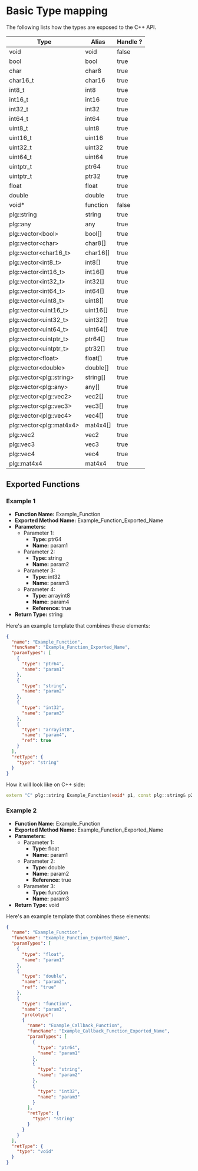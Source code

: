 # Basic Type mapping

The following lists how the types are exposed to the C++ API.

| Type                         | Alias    | Handle ? |
|------------------------------|----------|-------|
| void                         | void     | false |
| bool                         | bool     | true  |
| char                         | char8    | true  |
| char16_t                     | char16   | true  |
| int8_t                       | int8     | true  |
| int16_t                      | int16    | true  |
| int32_t                      | int32    | true  |
| int64_t                      | int64    | true  |
| uint8_t                      | uint8    | true  |
| uint16_t                     | uint16   | true  |
| uint32_t                     | uint32   | true  |
| uint64_t                     | uint64   | true  |
| uintptr_t                    | ptr64    | true  |
| uintptr_t                    | ptr32    | true  |
| float                        | float    | true  |
| double                       | double   | true  |
| void*                        | function | false |
| plg::string                  | string   | true  |
| plg::any                     | any      | true  |
| plg::vector\<bool\>          | bool[]   | true  |
| plg::vector\<char\>          | char8[]  | true  |
| plg::vector\<char16_t\>      | char16[] | true  |
| plg::vector\<int8_t\>        | int8[]   | true  |
| plg::vector\<int16_t\>       | int16[]  | true  |
| plg::vector\<int32_t\>       | int32[]  | true  |
| plg::vector\<int64_t\>       | int64[]  | true  |
| plg::vector\<uint8_t\>       | uint8[]  | true  |
| plg::vector\<uint16_t\>      | uint16[] | true  |
| plg::vector\<uint32_t\>      | uint32[] | true  |
| plg::vector\<uint64_t\>      | uint64[] | true  |
| plg::vector\<uintptr_t\>     | ptr64[]  | true  |
| plg::vector\<uintptr_t\>     | ptr32[]  | true  |
| plg::vector\<float\>         | float[]  | true  |
| plg::vector\<double\>        | double[] | true  |
| plg::vector\<plg::string\>   | string[] | true  |
| plg::vector\<plg::any\>      | any[]    | true  |
| plg::vector\<plg::vec2\>     | vec2[]    | true  |
| plg::vector\<plg::vec3\>     | vec3[]    | true  |
| plg::vector\<plg::vec4\>     | vec4[]    | true  |
| plg::vector\<plg::mat4x4\>   | mat4x4[]    | true  |
| plg::vec2                    | vec2     | true  |
| plg::vec3                    | vec3     | true  |
| plg::vec4                    | vec4     | true  |
| plg::mat4x4                  | mat4x4   | true  |

## Exported Functions

### Example 1

- **Function Name:** Example_Function
- **Exported Method Name:** Example_Function_Exported_Name
- **Parameters:**
    - Parameter 1:
        - **Type:** ptr64
        - **Name:** param1
    - Parameter 2:
        - **Type:** string
        - **Name:** param2
    - Parameter 3:
        - **Type:** int32
        - **Name:** param3
    - Parameter 4:
        - **Type:** arrayint8
        - **Name:** param4
        - **Reference:** true
- **Return Type:** string

Here's an example template that combines these elements:

```json
{
  "name": "Example_Function",
  "funcName": "Example_Function_Exported_Name",
  "paramTypes": [
    {
      "type": "ptr64",
      "name": "param1"
    },
    {
      "type": "string",
      "name": "param2"
    },
    {
      "type": "int32",
      "name": "param3"
    },
    {
      "type": "arrayint8",
      "name": "param4",
      "ref": true
    }
  ],
  "retType": {
    "type": "string"
  }
}
```

How it will look like on C++ side:

```c++
extern "C" plg::string Example_Function(void* p1, const plg::string& p2, int32_t p3, plg::vector<uint8_t>& p4)
```

### Example 2

- **Function Name:** Example_Function
- **Exported Method Name:** Example_Function_Exported_Name
- **Parameters:**
    - Parameter 1:
        - **Type:** float
        - **Name:** param1
    - Parameter 2:
        - **Type:** double
        - **Name:** param2
        - **Reference:** true
    - Parameter 3:
        - **Type:** function
        - **Name:** param3
- **Return Type:** void

Here's an example template that combines these elements:

```json
{
  "name": "Example_Function",
  "funcName": "Example_Function_Exported_Name",
  "paramTypes": [
    {
      "type": "float",
      "name": "param1"
    },
    {
      "type": "double",
      "name": "param2",
      "ref": "true"
    },
    {
      "type": "function",
      "name": "param3",
      "prototype":
      {
        "name": "Example_Callback_Function",
        "funcName": "Example_Callback_Function_Exported_Name",
        "paramTypes": [
          {
            "type": "ptr64",
            "name": "param1"
          },
          {
            "type": "string",
            "name": "param2"
          },
          {
            "type": "int32",
            "name": "param3"
          }
        ],
        "retType": {
          "type": "string"
        }
      }
    }
  ],
  "retType": {
    "type": "void"
  }
}
```
